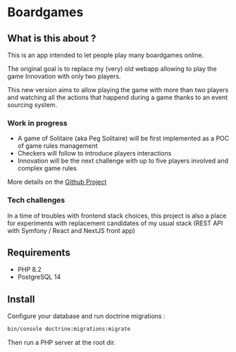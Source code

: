 # Boardgames

## What is this about ?

This is an app intended to let people play many boardgames online.

The original goal is to replace my (very) old webapp allowing to play the game
Innovation with only two players.

This new version aims to allow playing the game with more than two players and
watching all the actions that happend during a game thanks to an event sourcing
system.

### Work in progress

- A game of Solitaire (aka Peg Solitaire) will be first implemented as a POC of
  game rules management
- Checkers will follow to introduce players interactions
- Innovation will be the next challenge with up to five players involved and
  complex game rules

More details on the [Github Project](https://github.com/users/bpetitcollot/projects/3)

### Tech challenges

In a time of troubles with frontend stack choices, this project is also a place
for experiments with replacement candidates of my usual stack (REST API with
Symfony / React and NextJS front app)

## Requirements

- PHP 8.2
- PostgreSQL 14

## Install

Configure your database and run doctrine migrations :

```bash
bin/console doctrine:migrations:migrate
```

Then run a PHP server at the root dir.


